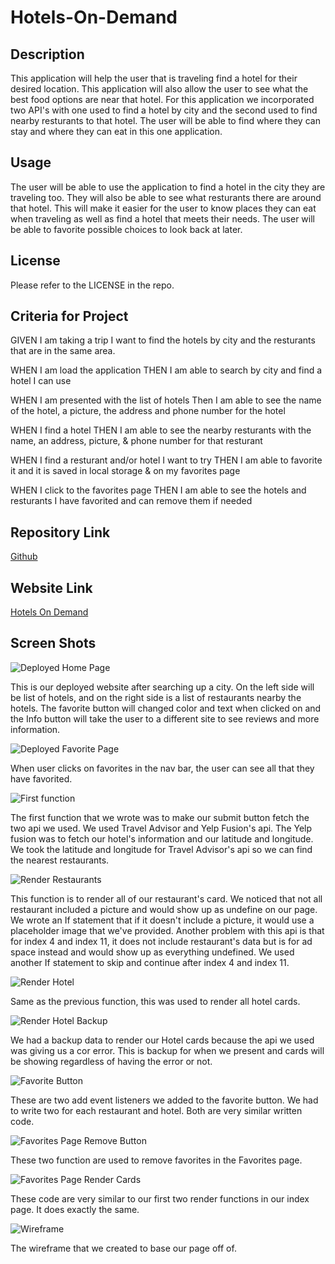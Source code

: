 # Hotels-On-Demand

## Description

This application will help the user that is traveling find a hotel for their desired location. This application will also allow the user to see what the best food options are near that hotel. For this application we incorporated two API's with one used to find a hotel by city and the second used to find nearby resturants to that hotel. The user will be able to find where they can stay and where they can eat in this one application.

## Usage

The user will be able to use the application to find a hotel in the city they are traveling too. They will also be able to see what resturants there are around that hotel. This will make it easier for the user to know places they can eat when traveling as well as find a hotel that meets their needs. The user will be able to favorite possible choices to look back at later.

## License

Please refer to the LICENSE in the repo.


## Criteria for Project


GIVEN I am taking a trip I want to find the hotels by city and the resturants that are in the same area.

WHEN I am load the application THEN I am able to search by city and find a hotel I can use


WHEN I am presented with the list of hotels Then I am able to see the name of the hotel, a picture, the address and phone number for the hotel

WHEN I find a hotel THEN I am able to see the nearby resturants with the name, an address, picture, & phone number for that resturant

WHEN I find a resturant and/or hotel I want to try THEN I am able to favorite it and it is saved in local storage & on my favorites page

WHEN I click to the favorites page THEN I am able to see the hotels and resturants I have favorited and can remove them if needed


## Repository Link

[Github](https://github.com/thandyn/project-1)

## Website Link

[Hotels On Demand](https://thandyn.github.io/Hotels-on-Demand/)

## Screen Shots

![Deployed Home Page](./assets/images/ss1.PNG)

This is our deployed website after searching up a city. On the left side will be list of hotels, and on the right side is a list of restaurants nearby the hotels. The favorite button will changed color and text when clicked on and the Info button will take the user to a different site to see reviews and more information. 

![Deployed Favorite Page](./assets/images/ss2.PNG)

When user clicks on favorites in the nav bar, the user can see all that they have favorited. 

![First function](/assets/images/ss3.PNG)

The first function that we wrote was to make our submit button fetch the two api we used. We used Travel Advisor and Yelp Fusion's api. The Yelp fusion was to fetch our hotel's information and our latitude and longitude. We took the latitude and longitude for Travel Advisor's api so we can find the nearest restaurants. 

![Render Restaurants](./assets/images/ss4.PNG)

This function is to render all of our restaurant's card. We noticed that not all restaurant included a picture and would show up as undefine on our page. We wrote an If statement that if it doesn't include a picture, it would use a placeholder image that we've provided. Another problem with this api is that for index 4 and index 11, it does not include restaurant's data but is for ad space instead and would show up as everything undefined. We used another If statement to skip and continue after index 4 and index 11. 

![Render Hotel](./assets/images/ss6.PNG)

Same as the previous function, this was used to render all hotel cards. 

![Render Hotel Backup](./assets/images//ss5.PNG)

We had a backup data to render our Hotel cards because the api we used was giving us a cor error. This is backup for when we present and cards will be showing regardless of having the error or not. 

![Favorite Button](./assets/images/ss7.PNG)

These are two add event listeners we added to the favorite button. We had to write two for each restaurant and hotel. Both are very similar written code. 

![Favorites Page Remove Button](./assets/images/ss8.PNG)

These two function are used to remove favorites in the Favorites page. 

![Favorites Page Render Cards](./assets/images/ss9.PNG)

These code are very similar to our first two render functions in our index page. It does exactly the same. 

![Wireframe](./assets/images/Wire-Frame.jfif)

The wireframe that we created to base our page off of. 